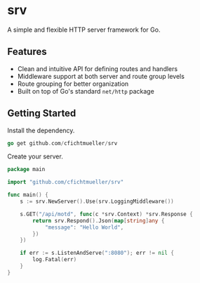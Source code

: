 # srv

A simple and flexible HTTP server framework for Go.

## Features

- Clean and intuitive API for defining routes and handlers
- Middleware support at both server and route group levels
- Route grouping for better organization
- Built on top of Go's standard `net/http` package

## Getting Started

Install the dependency.

```go
go get github.com/cfichtmueller/srv
```

Create your server.

```go
package main

import "github.com/cfichtmueller/srv"

func main() {
    s := srv.NewServer().Use(srv.LoggingMiddleware())

    s.GET("/api/motd", func(c *srv.Context) *srv.Response {
        return srv.Respond().Json(map[string]any {
            "message": "Hello World",
        })
    })

    if err := s.ListenAndServe(":8080"); err != nil {
        log.Fatal(err)
    }
}
```